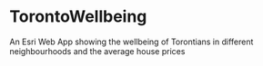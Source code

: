 # TorontoWellbeing
 An Esri Web App showing the wellbeing of Torontians in different neighbourhoods and the average house prices
